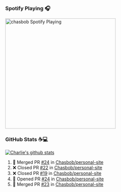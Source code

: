 ### Spotify Playing 🎧

[<img src="https://novatorem.chasbob.vercel.app/api/spotify" alt="chasbob Spotify Playing" width="350" />](https://open.spotify.com/user/charlie2026)

### GitHub Stats :coffee::computer:

[![Charlie's github stats](https://github-readme-stats-six-tau.vercel.app/api?username=chasbob)](https://github.com/anuraghazra/github-readme-stats)

<!--START_SECTION:activity-->
1. 🎉 Merged PR [#24](https://github.com/Chasbob/personal-site/pull/24) in [Chasbob/personal-site](https://github.com/Chasbob/personal-site)
2. ❌ Closed PR [#22](https://github.com/Chasbob/personal-site/pull/22) in [Chasbob/personal-site](https://github.com/Chasbob/personal-site)
3. ❌ Closed PR [#19](https://github.com/Chasbob/personal-site/pull/19) in [Chasbob/personal-site](https://github.com/Chasbob/personal-site)
4. 💪 Opened PR [#24](https://github.com/Chasbob/personal-site/pull/24) in [Chasbob/personal-site](https://github.com/Chasbob/personal-site)
5. 🎉 Merged PR [#23](https://github.com/Chasbob/personal-site/pull/23) in [Chasbob/personal-site](https://github.com/Chasbob/personal-site)
<!--END_SECTION:activity-->
